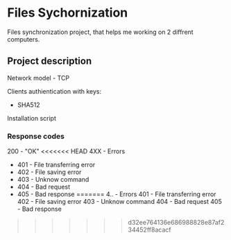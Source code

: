 # Files Sychornization
Files synchronization project, that helps me working on 2 diffrent computers.

## Project description
Network model - TCP

Clients authientication with keys:
- SHA512

Installation script

### Response codes
200 - "OK"
<<<<<<< HEAD
4XX - Errors
- 401 - File transferring error
- 402 - File saving error
- 403 - Unknow command
- 404 - Bad request
- 405 - Bad response
=======
4.. - Errors
    401 - File transferring error
    402 - File saving error
    403 - Unknow command
    404 - Bad request
    405 - Bad response
>>>>>>> d32ee764136e686988828e87af234452ff8acacf
